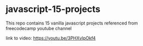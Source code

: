 # javascript-15-projects
This repo contains 15 vanilla javascript projects referenced from freecodecamp youtube channel


link to video:
https://youtu.be/3PHXvlpOkf4
